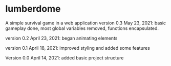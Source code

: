 # lumberdome
A simple survival game in a web application
version 0.3 May 23, 2021:
basic gameplay done, most global variables removed, functions encapsulated.

version 0.2 April 23, 2021:
began animating elements

version 0.1 April 18, 2021:
improved styling and added some features

Version 0.0 April 14, 2021:
added basic project structure 
